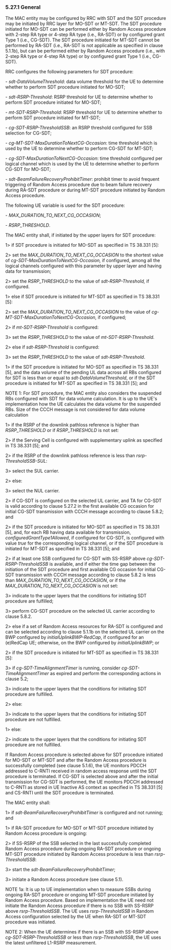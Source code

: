 ### 5.27.1 General

The MAC entity may be configured by RRC with SDT and the SDT procedure
may be initiated by RRC layer for MO-SDT or MT-SDT. The SDT procedure
initiated for MO-SDT can be performed either by Random Access procedure
with 2-step RA type or 4-step RA type (i.e., RA-SDT) or by configured
grant Type 1 (i.e., CG-SDT). The SDT procedure initiated for MT-SDT
cannot be performed by RA-SDT (i.e., RA-SDT is not applicable as
specified in clause 5.1.1b), but can be performed either by Random
Access procedure (i.e., with 2-step RA type or 4-step RA type) or by
configured grant Type 1 (i.e., CG-SDT).

RRC configures the following parameters for SDT procedure:

\- *sdt-DataVolumeThreshold*: data volume threshold for the UE to
determine whether to perform SDT procedure initiated for MO-SDT;

\- *sdt-RSRP-Threshold*: RSRP threshold for UE to determine whether to
perform SDT procedure initiated for MO-SDT;

\- *mt-SDT-RSRP-Threshold*: RSRP threshold for UE to determine whether
to perform SDT procedure initiated for MT-SDT;

\- *cg-SDT-RSRP-ThresholdSSB*: an RSRP threshold configured for SSB
selection for CG-SDT;

*- cg-MT-SDT-MaxDurationToNextCG-Occasion*: time threshold which is used
by the UE to determine whether to perform CG-SDT for MT-SDT;

\- *cg-SDT-MaxDurationToNextCG-Occasion*: time threshold configured per
logical channel which is used by the UE to determine whether to perform
CG-SDT for MO-SDT;

*- sdt-BeamFailureRecoveryProhibitTimer*: prohibit timer to avoid
frequent triggering of Random Access procedure due to beam failure
recovery during RA-SDT procedure or during MT-SDT procedure initiated by
Random Access procedure.

The following UE variable is used for the SDT procedure:

\- *MAX_DURATION_TO_NEXT_CG_OCCASION*;

\- *RSRP_THRESHOLD*.

The MAC entity shall, if initiated by the upper layers for SDT
procedure:

1\> if SDT procedure is initiated for MO-SDT as specified in TS 38.331
\[5\]:

2\> set the *MAX_DURATION_TO_NEXT_CG_OCCASION* to the shortest value of
*cg-SDT-MaxDurationToNextCG-Occasion,* if configured, among all the
logical channels configured with this parameter by upper layer and
having data for transmission;

2\> set the *RSRP_THRESHOLD* to the value of *sdt-RSRP-Threshold,* if
configured.

1\> else if SDT procedure is initiated for MT-SDT as specified in TS
38.331 \[5\]:

2\> set the *MAX_DURATION_TO_NEXT_CG_OCCASION* to the value of
*cg-MT-SDT-MaxDurationToNextCG-Occasion,* if configured;

2\> if *mt-SDT-RSRP-Threshold* is configured:

3\> set the *RSRP_THRESHOLD* to the value of *mt-SDT-RSRP-Threshold.*

2\> else if *sdt-RSRP-Threshold* is configured:

3\> set the *RSRP_THRESHOLD* to the value of *sdt-RSRP-Threshold*.

1\> if the SDT procedure is initiated for MO-SDT as specified in TS
38.331 \[5\], and the data volume of the pending UL data across all RBs
configured for SDT is less than or equal to *sdt-DataVolumeThreshold*,
or if the SDT procedure is initiated for MT-SDT as specified in TS
38.331 \[5\]; and

NOTE 1: For SDT procedure, the MAC entity also considers the suspended
RBs configured with SDT for data volume calculation. It is up to the
UE\'s implementation how the UE calculates the data volume for the
suspended RBs. Size of the CCCH message is not considered for data
volume calculation

1\> if the RSRP of the downlink pathloss reference is higher than
*RSRP_THRESHOLD* or if *RSRP_THRESHOLD* is not set:

2\> if the Serving Cell is configured with supplementary uplink as
specified in TS 38.331 \[5\]; and

2\> if the RSRP of the downlink pathloss reference is less than
*rsrp-ThresholdSSB-SUL*:

3\> select the SUL carrier.

2\> else:

3\> select the NUL carrier.

2\> if CG-SDT is configured on the selected UL carrier, and TA for
CG-SDT is valid according to clause 5.27.2 in the first available CG
occasion for initial CG-SDT transmission with CCCH message according to
clause 5.8.2; and

2\> if the SDT procedure is initiated for MO-SDT as specified in TS
38.331 \[5\], and, for each RB having data available for transmission,
*configuredGrantType1Allowed*, if configured for CG-SDT, is configured
with value *true* for the corresponding logical channel, or if the SDT
procedure is initiated for MT-SDT as specified in TS 38.331 \[5\]; and

2\> if at least one SSB configured for CG-SDT with SS-RSRP above
*cg-SDT-RSRP-ThresholdSSB* is available, and if either the time gap
between the initiation of the SDT procedure and first available CG
occasion for initial CG-SDT transmission with CCCH message according to
clause 5.8.2 is less than *MAX_DURATION_TO_NEXT_CG_OCCASION*, or if the
*MAX_DURATION_TO_NEXT_CG_OCCASION* is not set:

3\> indicate to the upper layers that the conditions for initiating SDT
procedure are fulfilled;

3\> perform CG-SDT procedure on the selected UL carrier according to
clause 5.8.2.

2\> else if a set of Random Access resources for RA-SDT is configured
and can be selected according to clause 5.1.1b on the selected UL
carrier on the BWP configured by *initialUplinkBWP-RedCap*, if
configured for an (e)RedCap UE; otherwise, on the BWP configured by
*initialUplinkBWP*; or

2\> if the SDT procedure is initiated for MT-SDT as specified in TS
38.331 \[5\]:

3\> if *cg-SDT-TimeAlignmentTimer* is running, consider
*cg-SDT-TimeAlignmentTimer* as expired and perform the corresponding
actions in clause 5.2;

3\> indicate to the upper layers that the conditions for initiating SDT
procedure are fulfilled.

2\> else:

3\> indicate to the upper layers that the conditions for initiating SDT
procedure are not fulfilled.

1\> else:

2\> indicate to the upper layers that the conditions for initiating SDT
procedure are not fulfilled.

If Random Access procedure is selected above for SDT procedure initiated
for MO-SDT or MT-SDT and after the Random Access procedure is
successfully completed (see clause 5.1.6), the UE monitors PDCCH
addressed to C-RNTI received in random access response until the SDT
procedure is terminated. If CG-SDT is selected above and after the
initial transmission for CG-SDT is performed, the UE monitors PDCCH
addressed to C-RNTI as stored in UE Inactive AS context as specified in
TS 38.331 \[5\] and CS-RNTI until the SDT procedure is terminated.

The MAC entity shall:

1\> if *sdt-BeamFailureRecoveryProhibitTimer* is configured and not
running; and

1\> if RA-SDT procedure for MO-SDT or MT-SDT procedure initiated by
Random Access procedure is ongoing:

2\> if SS-RSRP of the SSB selected in the last successfully completed
Random Access procedure during ongoing RA-SDT procedure or ongoing
MT-SDT procedure initiated by Random Access procedure is less than
*rsrp-ThresholdSSB*:

3\> start the *sdt-BeamFailureRecoveryProhibitTimer*;

3\> initiate a Random Access procedure (see clause 5.1).

NOTE 1a: It is up to UE implementation when to measure SSBs during
ongoing RA-SDT procedure or ongoing MT-SDT procedure initiated by Random
Access procedure. Based on implementation the UE need not initiate the
Random Access procedure if there is no SSB with SS-RSRP above
*rsrp-ThresholdSSB*. The UE uses *rsrp-ThresholdSSB* in Random Access
configuration selected by the UE when RA-SDT or MT-SDT procedure was
initiated.

NOTE 2: When the UE determines if there is an SSB with SS-RSRP above
*cg-SDT-RSRP-ThresholdSSB* or less than *rsrp-ThresholdSSB*, the UE uses
the latest unfiltered L1-RSRP measurement.